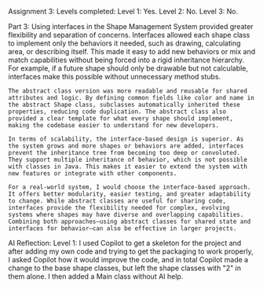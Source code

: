 Assignment 3:
  Levels completed:
    Level 1: Yes.
    Level 2: No.
    Level 3: No.
  
  Part 3:
    Using interfaces in the Shape Management System provided greater flexibility and separation of concerns. Interfaces allowed each shape class to implement only the behaviors it needed, such as drawing, calculating area, or describing itself. This made it easy to add new behaviors or mix and match capabilities without being forced into a rigid inheritance hierarchy. For example, if a future shape should only be drawable but not calculable, interfaces make this possible without unnecessary method stubs.

    The abstract class version was more readable and reusable for shared attributes and logic. By defining common fields like color and name in the abstract Shape class, subclasses automatically inherited these properties, reducing code duplication. The abstract class also provided a clear template for what every shape should implement, making the codebase easier to understand for new developers.

    In terms of scalability, the interface-based design is superior. As the system grows and more shapes or behaviors are added, interfaces prevent the inheritance tree from becoming too deep or convoluted. They support multiple inheritance of behavior, which is not possible with classes in Java. This makes it easier to extend the system with new features or integrate with other components.

    For a real-world system, I would choose the interface-based approach. It offers better modularity, easier testing, and greater adaptability to change. While abstract classes are useful for sharing code, interfaces provide the flexibility needed for complex, evolving systems where shapes may have diverse and overlapping capabilities. Combining both approaches—using abstract classes for shared state and interfaces for behavior—can also be effective in larger projects.

AI Reflection:
  Level 1:
    I used Copilot to get a skeleton for the project and after adding my own code and trying to get the packaging to work properly, I asked Copilot how it would improve the code, and in total Copilot made a change to the base shape classes, but left the shape classes with "2" in them alone. I then added a Main class without AI help.